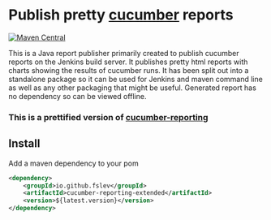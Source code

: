 # Publish pretty [cucumber](https://cucumber.io/) reports
[![Maven Central](https://img.shields.io/maven-central/v/io.github.fslev/cucumber-reporting-extended.svg?label=Maven%20Central)](https://search.maven.org/search?q=g:%22io.github.fslev%22%20AND%20a:%22cucumber-reporting-extended%22)


This is a Java report publisher primarily created to publish cucumber reports on the Jenkins build server.
It publishes pretty html reports with charts showing the results of cucumber runs. It has been split out into a standalone package so it can be used for Jenkins and maven command line as well as any other packaging that might be useful. Generated report has no dependency so can be viewed offline.

### This is a prettified version of [cucumber-reporting](https://github.com/damianszczepanik/cucumber-reporting)

## Install

Add a maven dependency to your pom
```xml
<dependency>
    <groupId>io.github.fslev</groupId>
    <artifactId>cucumber-reporting-extended</artifactId>
    <version>${latest.version}</version>
</dependency>
```